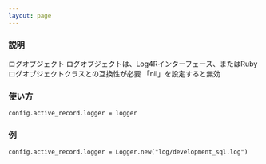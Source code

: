 ```yaml
---
layout: page
---
```

### 説明
ログオブジェクト
ログオブジェクトは、Log4Rインターフェース、またはRubyログオブジェクトクラスとの互換性が必要
「nil」を設定すると無効

### 使い方
    config.active_record.logger = logger

### 例
    config.active_record.logger = Logger.new("log/development_sql.log")